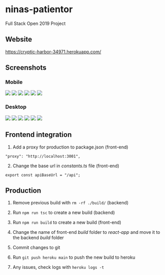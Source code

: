 # ninas-patientor

Full Stack Open 2019 Project

## Website

https://cryptic-harbor-34971.herokuapp.com/

## Screenshots

### Mobile

![](https://res.cloudinary.com/ninaw/image/upload/c_scale,w_280/v1653459368/patientor_7_kjrbpt.png)
![](https://res.cloudinary.com/ninaw/image/upload/c_scale,w_280/v1653459362/patientor_12_sobw7u.png)
![](https://res.cloudinary.com/ninaw/image/upload/c_scale,w_280/v1653459368/patientor_9_rikchj.png)
![](https://res.cloudinary.com/ninaw/image/upload//c_scale,w_280/v1653459367/patientor_8_z1zhdw.png)
![](https://res.cloudinary.com/ninaw/image/upload/c_scale,w_280/v1653459366/patientor_10_i34mz0.png)
![](https://res.cloudinary.com/ninaw/image/upload/c_scale,w_280/v1653459365/patientor_11_oc0ehg.png)


### Desktop

![](https://res.cloudinary.com/ninaw/image/upload/c_scale,w_420/v1653458773/patientor_1_zyqq20.png)
![](https://res.cloudinary.com/ninaw/image/upload/c_scale,w_420/v1653458770/patientor_2_rkggzk.png)
![](https://res.cloudinary.com/ninaw/image/upload/c_scale,w_420/v1653458778/patientor_3_rls9us.png)
![](https://res.cloudinary.com/ninaw/image/upload/c_scale,w_420/v1653458778/patientor_4_syoiuz.png)
![](https://res.cloudinary.com/ninaw/image/upload/c_scale,w_420/v1653459143/patientor_6_ktcr0y.png)
![](https://res.cloudinary.com/ninaw/image/upload/c_scale,w_420/v1653458772/patientor_5_xfdhy4.png)

## Frontend integration

1. Add a proxy for production to package.json (front-end)

```
"proxy": "http://localhost:3001",
```

2. Change the base url in _constants.ts_ file (front-end)

```
export const apiBaseUrl = "/api";
```

## Production

1. Remove previous build with `rm -rf ./build/` (backend)

2. Run `npm run tsc` to create a new build (backend)

3. Run `npm run build` to create a new build (front-end)

4. Change the name of front-end _build_ folder to _react-app_ and move it to the backend _build_ folder 

5. Commit changes to git

6. Run `git push heroku main` to push the new build to heroku

4. Any issues, check logs with `heroku logs -t`






